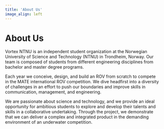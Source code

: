 ```yaml
---
title: 'About Us'
image_align: left
---
```


# About Us

Vortex NTNU is an independent student organization at the Norwegian University of Science and Technology (NTNU) in Trondheim, Norway. Our team is composed of students from different engineering disciplines from bachelor and master degree programs.

Each year we conceive, design, and build an ROV from scratch to compete in the MATE international ROV competition. We dive headfirst into a diversity of challenges in an effort to push our boundaries and improve skills in communication, management, and engineering.

We are passionate about science and technology, and we provide an ideal opportunity for ambitious students to explore and develop their talents and skills in a collaborative undertaking. Through the project, we demonstrate that we can deliver a complex and integrated product in the demanding environment of an underwater competition.